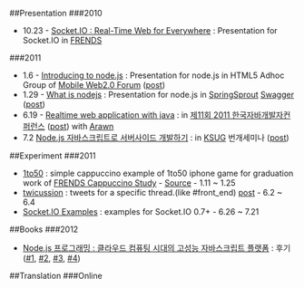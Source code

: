 ##Presentation
###2010
* 10.23 - [Socket.IO : Real-Time Web for Everywhere](http://sideeffect.kr:8001/) : Presentation for Socket.IO in [FRENDS](http://frends.kr)

###2011
* 1.6 - [Introducing to node.js](http://www.slideshare.net/rockdoli/introducing-to-nodejs) : Presentation for node.js in HTML5 Adhoc Group of [Mobile Web2.0 Forum](http://www.mobileok.kr/web/forum1/purpose.php) ([post](http://blog.outsider.ne.kr/577))
* 1.29 - [What is nodejs](http://www.slideshare.net/rockdoli/what-is-nodejs-6751599) : Presentation for node.js in [SpringSprout](http://www.springsprout.org/) [Swagger](http://www.springsprout.org/study/4494) ([post](http://blog.outsider.ne.kr/587))
* 6.19 - [Realtime web application with java](http://www.slideshare.net/rockdoli/realtime-web-application-with-java) : in [제11회 2011 한국자바개발자컨퍼런스](http://kjdc.org/) ([post](http://blog.outsider.ne.kr/656)) with [Arawn](http://arawn.tistory.com/)
* 7.2 [Node.js 자바스크립트로 서버사이드 개발하기](http://www.slideshare.net/rockdoli/nodejs-8492796) : in [KSUG](http://www.ksug.org/) 번개세미나 ([post](http://blog.outsider.ne.kr/663))

##Experiment
###2011
* [1to50](http://labs.sideeffect.kr/2011/1to50/) : simple cappuccino example of 1to50 iphone game for graduation work of [FRENDS Cappuccino Study](http://wiki.frends.kr/index.php/Cappuccino) - [Source](https://github.com/FRENDS-Research/Cappuccino/tree/master/graduation-work/outsideris) - 1.11 ~ 1.25
* [twicussion](http://twicussion.nodester.com/) : tweets for a specific thread.(like #front_end) [post](http://blog.outsider.ne.kr/652) - 6.2 ~ 6.4
* [Socket.IO Examples](http://socketio-example.nodester.com/) : examples for Socket.IO 0.7+ - 6.26 ~ 7.21

##Books
###2012
* [Node.js 프로그래밍 : 클라우드 컴퓨팅 시대의 고성능 자바스크립트 플랫폼](http://blog.outsider.ne.kr/738) : 후기([#1](http://blog.outsider.ne.kr/740), [#2](http://blog.outsider.ne.kr/744), [#3](http://blog.outsider.ne.kr/747), [#4](http://blog.outsider.ne.kr/751))

##Translation
###Online